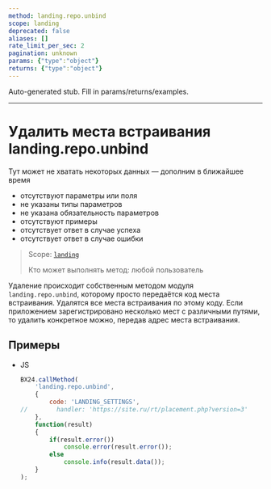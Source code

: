 ```yaml
---
method: landing.repo.unbind
scope: landing
deprecated: false
aliases: []
rate_limit_per_sec: 2
pagination: unknown
params: {"type":"object"}
returns: {"type":"object"}
---
```


Auto-generated stub. Fill in params/returns/examples.

---

# Удалить места встраивания landing.repo.unbind



Тут может не хватать некоторых данных — дополним в ближайшее время







- отсутствуют параметры или поля
- не указаны типы параметров
- не указана обязательность параметров
- отсутствуют примеры
- отсутствует ответ в случае успеха
- отсутствует ответ в случае ошибки





> Scope: [`landing`](../../scopes/permissions.md)
>
> Кто может выполнять метод: любой пользователь

Удаление происходит собственным методом модуля `landing.repo.unbind`, которому просто передаётся код места встраивания. Удалятся все места встраивания по этому коду. Если приложением зарегистрировано несколько мест с различными путями, то удалить конкретное можно, передав адрес места встраивания.

## Примеры



- JS

    ```js
    BX24.callMethod(
        'landing.repo.unbind',
        {
            code: 'LANDING_SETTINGS',
    //        handler: 'https://site.ru/rt/placement.php?version=3'
        },
        function(result)
        {
            if(result.error())
                console.error(result.error());
            else
                console.info(result.data());
        }
    );
    ```




